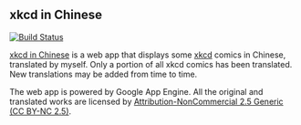 ## xkcd in Chinese

[![Build Status](https://travis-ci.org/stevenliuyi/xkcd-cn.svg?branch=master)](https://travis-ci.org/stevenliuyi/xkcd-cn)

[xkcd in Chinese](https://app-xkcd-cn.appspot.com) is a web app that displays some [xkcd](https://xkcd.com/) comics in Chinese, translated by myself. Only a portion of all xkcd comics has been translated. New translations may be added from time to time. 

The web app is powered by Google App Engine. All the original and translated works are licensed by [Attribution-NonCommercial 2.5 Generic (CC BY-NC 2.5)](https://creativecommons.org/licenses/by-nc/2.5/).
